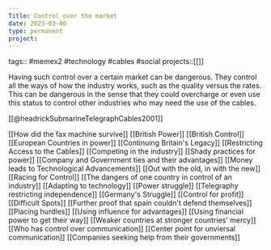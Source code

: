 ```yaml
---
Title: Control over the market
date: 2023-03-06
type: permanent
project:
---
```


tags::  #memex2 #technology #cables #social
projects::[[]]

Having such control over a certain market can be dangerous. They control all the ways of how the industry works, such as the quality versus the rates. This can be dangerous in the sense that they could overcharge or even use this status to control other industries who may need the use of the cables.

[[@headrickSubmarineTelegraphCables2001]]

[[How did the fax machine survive]]
[[British Power]]
[[British Control]]
[[European Countries in power]]
[[Continuing Britain's Legacy]]
[[Restricting Access to the Cables]]
[[Competing in the industry]]
[[Shady practices for power]]
[[Company and Government ties and their advantages]]
[[Money leads to Technological Advancements]]
[[Out with the old, in with the new]]
[[Racing for Control]]
[[The dangers of one country in control of an industry]]
[[Adapting to technology]]
[[Power struggle]]
[[Telegraphy restricting independence]]
[[Germany's Struggle]]
[[Control for profit]]
[[Difficult Spots]]
[[Further proof that spain couldn't defend themselves]]
[[Placing hurdles]]
[[Using influence for advantages]]
[[Using financial power to get their way]]
[[Weaker countries at stronger countries' mercy]]
[[Who has control over communication]]
[[Center point for unviersal communication]]
[[Companies seeking help from their governments]]